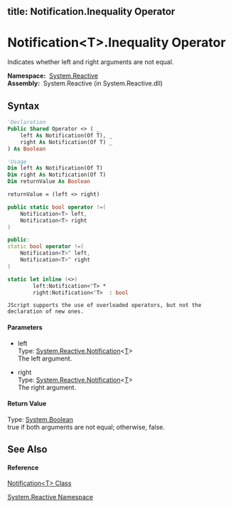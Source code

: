 title: Notification<T>.Inequality Operator
---
# Notification\<T\>.Inequality Operator

Indicates whether left and right arguments are not equal.

**Namespace:**  [System.Reactive](System.Reactive\System.Reactive.md)  
**Assembly:**  System.Reactive (in System.Reactive.dll)

## Syntax

```vb
'Declaration
Public Shared Operator <> ( _
    left As Notification(Of T), _
    right As Notification(Of T) _
) As Boolean
```

```vb
'Usage
Dim left As Notification(Of T)
Dim right As Notification(Of T)
Dim returnValue As Boolean

returnValue = (left <> right)
```

```csharp
public static bool operator !=(
    Notification<T> left,
    Notification<T> right
)
```

```c++
public:
static bool operator !=(
    Notification<T>^ left, 
    Notification<T>^ right
)
```

```fsharp
static let inline (<>)
        left:Notification<'T> * 
        right:Notification<'T>  : bool
```

```jscript
JScript supports the use of overloaded operators, but not the declaration of new ones.
```

#### Parameters

- left  
  Type: [System.Reactive.Notification](Notification\Notification(T).md)\<[T](Notification\Notification(T).md)\>  
  The left argument.

- right  
  Type: [System.Reactive.Notification](Notification\Notification(T).md)\<[T](Notification\Notification(T).md)\>  
  The right argument.

#### Return Value

Type: [System.Boolean](https://msdn.microsoft.com/en-us/library/a28wyd50)  
true if both arguments are not equal; otherwise, false.

## See Also

#### Reference

[Notification\<T\> Class](Notification\Notification(T).md)

[System.Reactive Namespace](System.Reactive\System.Reactive.md)






